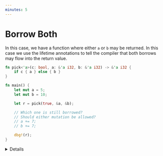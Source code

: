```yaml
---
minutes: 5
---
```


# Borrow Both

In this case, we have a function where either `a` or `b` may be returned. In
this case we use the lifetime annotations to tell the compiler that both borrows
may flow into the return value.

```rust
fn pick<'a>(c: bool, a: &'a i32, b: &'a i32) -> &'a i32 {
    if c { a } else { b }
}

fn main() {
    let mut a = 5;
    let mut b = 10;

    let r = pick(true, &a, &b);

    // Which one is still borrowed?
    // Should either mutation be allowed?
    // a += 7;
    // b += 7;

    dbg!(r);
}
```

<details>

- The `pick` function will return either `a` or `b` depending on the value of
  `c`, which means we can't know at compile time which one will be returned.

- To express this to the compiler, we use the same lifetime for both `a` and
  `b`, along with the return type. This means that the returned reference will
  borrow BOTH `a` and `b`!

- Uncomment both of the commented lines and show that `r` is borrowing both `a`
  and `b`, even though at runtime it will only point to one of them.

- Change the first argument to `pick` to show that the result is the same
  regardless of if `a` or `b` is returned.

</details>

